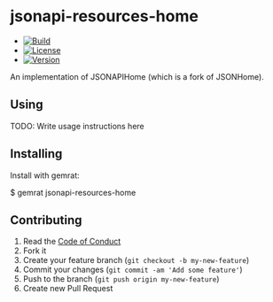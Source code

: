 # jsonapi-resources-home

  - [![Build](http://img.shields.io/travis-ci/krainboltgreene/blankgem.gem.svg?style=flat-square)](https://travis-ci.org/krainboltgreene/blankgem.gem)
  - [![License](http://img.shields.io/badge/license-ISC-brightgreen.svg?style=flat-square)](http://opensource.org/licenses/ISC)
  - [![Version](http://img.shields.io/gem/v/blankgem.svg?style=flat-square)](https://rubygems.org/gems/blankgem)

An implementation of JSONAPIHome (which is a fork of JSONHome).


## Using

TODO: Write usage instructions here


## Installing

Install with gemrat:

  $ gemrat jsonapi-resources-home


## Contributing

  1. Read the [Code of Conduct](/CONDUCT.md)
  2. Fork it
  3. Create your feature branch (`git checkout -b my-new-feature`)
  4. Commit your changes (`git commit -am 'Add some feature'`)
  5. Push to the branch (`git push origin my-new-feature`)
  6. Create new Pull Request
